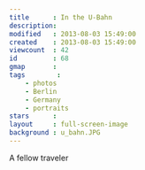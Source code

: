 ```yaml
---
title      : In the U-Bahn
description: 
modified   : 2013-08-03 15:49:00
created    : 2013-08-03 15:49:00
viewcount  : 42
id         : 68
gmap       :
tags        :
    - photos
    - Berlin
    - Germany
    - portraits
stars      :
layout     : full-screen-image
background : u_bahn.JPG
---
```


A fellow traveler
